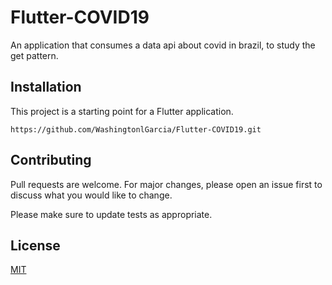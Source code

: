 # Flutter-COVID19

An application that consumes a data api about covid in brazil, to study the get pattern.

## Installation

This project is a starting point for a Flutter application.

```
https://github.com/WashingtonlGarcia/Flutter-COVID19.git
```

## Contributing
Pull requests are welcome. For major changes, please open an issue first to discuss what you would like to change.

Please make sure to update tests as appropriate.

## License
[MIT](https://choosealicense.com/licenses/mit/)
